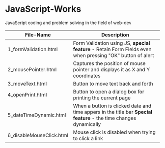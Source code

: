 # JavaScript-Works
JavaScript coding and problem solving in the field of web-dev 

| File-Name | Description |
| ----------- | ----------- |
| 1_formValidation.html | Form Validation using JS, **special feature** - Retain Form Fields even when pressing "OK" button of alert  |
| 2_mousePointer.html | Captures the position of mouse pointer and displays it as X and Y coordinates |
| 3_moveText.html | Button to move text back and forth |
| 4_openPrint.html | Button to open a dialog box for printing the current page |
| 5_dateTimeDynamic.html | When a button is clicked date and time appers in the title bar **Special feature** - the time changes dynamically |
| 6_disableMouseClick.html | Mouse click is disabled when trying to click a link |
